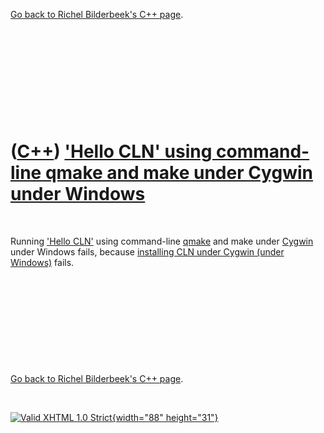 

[Go back to Richel Bilderbeek's C++ page](Cpp.htm).

 

 

 

 

 

([C++](Cpp.htm)) ['Hello CLN' using command-line qmake and make under Cygwin under Windows](CppHelloClnClCygwinWindows.htm)
===========================================================================================================================

 

Running ['Hello CLN'](CppHelloCln.htm) using command-line
[qmake](CppQmake.htm) and make under [Cygwin](CppCygwin.htm) under
Windows fails, because [installing CLN under Cygwin (under
Windows)](CppClnInstallCygwin.htm) fails.

 

 

 

 

 

[Go back to Richel Bilderbeek's C++ page](Cpp.htm).



 

[![Valid XHTML 1.0 Strict](valid-xhtml10.png){width="88"
height="31"}](http://validator.w3.org/check?uri=referer)
